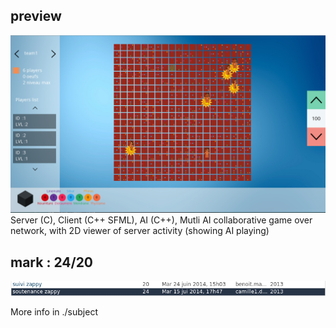 ## preview

![Screenshot](https://github.com/AkselsLedins/academic-zappy/blob/master/screenshots/gui.png)  
Server (C), Client (C++ SFML), AI (C++), Mutli AI collaborative game over network, with 2D
viewer of server activity (showing AI playing)

## mark : 24/20

![Mark](https://github.com/AkselsLedins/academic-zappy/blob/master/screenshots/mark.png)


More info in ./subject  

